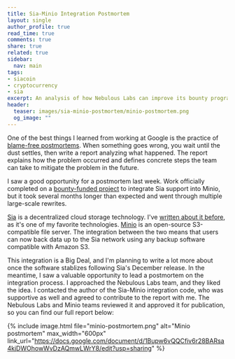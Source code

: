 ```yaml
---
title: Sia-Minio Integration Postmortem
layout: single
author_profile: true
read_time: true
comments: true
share: true
related: true
sidebar:
  nav: main
tags:
- siacoin
- cryptocurrency
- sia
excerpt: An analysis of how Nebulous Labs can improve its bounty program for Sia
header:
  teaser: images/sia-minio-postmortem/minio-postmortem.png
  og_image: ""
---
```


One of the best things I learned from working at Google is the practice of [blame-free postmortems](https://landing.google.com/sre/book/chapters/postmortem-culture.html). When something goes wrong, you wait until the dust settles, then write a report analyzing what happened. The report explains how the problem occurred and defines concrete steps the team can take to mitigate the problem in the future.

I saw a good opportunity for a postmortem last week. Work officially completed on a [bounty-funded project](https://github.com/NebulousLabs/Sia/issues/2155) to integrate Sia support into Minio, but it took several months longer than expected and went through multiple large-scale rewrites.

[Sia](https://sia.tech/) is a decentralized cloud storage technology.  I've [written about it before](/tags/#sia), as it's one of my favorite technologies. [Minio](https://minio.io/) is an open-source S3-compatible file server. The integration between the two means that users can now back data up to the Sia network using any backup software compatible with Amazon S3.

This integration is a Big Deal, and I'm planning to write a lot more about once the software stablizes following Sia's December release. In the meantime, I saw a valuable opportunity to lead a postmortem on the integration process.  I approached the Nebulous Labs team, and they liked the idea. I contacted the author of the Sia-Minio integration code, who was supportive as well and agreed to contribute to the report with me. The Nebulous Labs and Minio teams reviewed it and approved it for publication, so you can find our full report below:

{% include image.html file="minio-postmortem.png" alt="Minio postmortem" max_width="600px"  link_url="https://docs.google.com/document/d/1Bupw6vQQCfiv6r28BARsa4kjDWOhowWvDzAQmwLWrY8/edit?usp=sharing" %}

